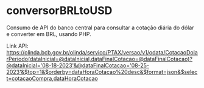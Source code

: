 # conversorBRLtoUSD

Consumo de API do banco central para consultar a cotação diária do dólar e converter em BRL, usando PHP.

Link API: https://olinda.bcb.gov.br/olinda/servico/PTAX/versao/v1/odata/CotacaoDolarPeriodo(dataInicial=@dataInicial,dataFinalCotacao=@dataFinalCotacao)?@dataInicial='08-18-2023'&@dataFinalCotacao='08-25-2023'&$top=1&$orderby=dataHoraCotacao%20desc&$format=json&$select=cotacaoCompra,dataHoraCotacao
